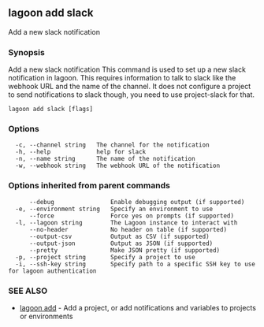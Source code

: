 ## lagoon add slack

Add a new slack notification

### Synopsis

Add a new slack notification
This command is used to set up a new slack notification in lagoon. This requires information to talk to slack like the webhook URL and the name of the channel.
It does not configure a project to send notifications to slack though, you need to use project-slack for that.

```
lagoon add slack [flags]
```

### Options

```
  -c, --channel string   The channel for the notification
  -h, --help             help for slack
  -n, --name string      The name of the notification
  -w, --webhook string   The webhook URL of the notification
```

### Options inherited from parent commands

```
      --debug                Enable debugging output (if supported)
  -e, --environment string   Specify an environment to use
      --force                Force yes on prompts (if supported)
  -l, --lagoon string        The Lagoon instance to interact with
      --no-header            No header on table (if supported)
      --output-csv           Output as CSV (if supported)
      --output-json          Output as JSON (if supported)
      --pretty               Make JSON pretty (if supported)
  -p, --project string       Specify a project to use
  -i, --ssh-key string       Specify path to a specific SSH key to use for lagoon authentication
```

### SEE ALSO

* [lagoon add](lagoon_add.md)	 - Add a project, or add notifications and variables to projects or environments

